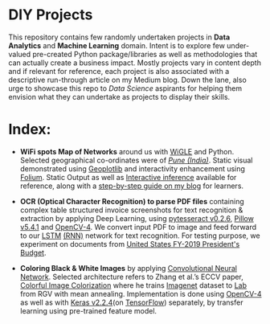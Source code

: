 # DIY Projects
This repository contains few randomly undertaken projects in **Data Analytics** and **Machine Learning** domain. Intent is to explore few under-valued pre-created Python package/libraries as well as methodologies that can actually create a business impact. Mostly projects vary in content depth and if relevant for reference, each project is also associated with a descriptive run-through article on my Medium blog. Down the lane, also urge to showcase this repo to *Data Science* aspirants for helping them envision what they can undertake as projects to display their skills.

# Index:
* **WiFi spots Map of Networks** around us with [WiGLE](https://wigle.net/) and Python. Selected geographical co-ordinates were of *[Pune (India)](https://www.pmc.gov.in/en/geographic-information-systems)*. Static visual demonstrated using [Geoplotlib](https://pypi.org/project/geoplotlib/) and interactivity enhancement using [Folium](https://pypi.org/project/folium/). Static Output as well as [Interactive inference](https://www.youtube.com/watch?v=s1ACNtf6oS0) available for reference, along with a [step-by-step guide on my blog](https://medium.com/@neuralnets/building-a-wifi-spots-map-of-networks-around-you-with-wigle-and-python-5adf72a48140) for learners.

* **OCR (Optical Character Recognition) to parse PDF files** containing complex table structured invoice screenshots for text recognition & extraction by applying Deep Learning, using [pytesseract v0.2.6](https://pypi.org/project/pytesseract/), [Pillow v5.4.1](https://pypi.org/project/Pillow/) and [OpenCV-4](https://pypi.org/project/opencv-python/). We convert input PDF to image and feed forward to our [LSTM](https://en.wikipedia.org/wiki/Long_short-term_memory) [(RNN)](https://en.wikipedia.org/wiki/Recurrent_neural_network) network for text recognition. For testing purpose, we experiment on documents from [United States FY-2019 President's Budget](https://www.whitehouse.gov/wp-content/uploads/2018/02/budget-fy2019.pdf).
 
* **Coloring Black & White Images** by applying [Convolutional Neural Network](https://en.wikipedia.org/wiki/Convolutional_neural_network). Selected architecture refers to Zhang et al.’s ECCV paper, [Colorful Image Colorization](http://richzhang.github.io/colorization/) where he trains [Imagenet](http://image-net.org/) dataset to [Lab](https://en.wikipedia.org/wiki/CIELAB_color_space) from RGV with mean annealing. Implementation is done using [OpenCV-4](https://pypi.org/project/opencv-python/) as well as with [Keras v2.2.4](https://pypi.org/project/Keras/)(on [TensorFlow](https://pypi.org/project/tensorflow/)) separately, by transfer learning using pre-trained feature model.
